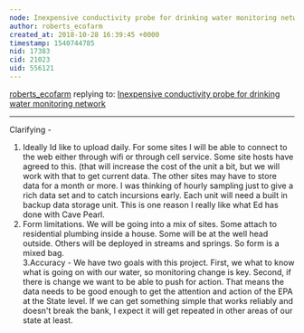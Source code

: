 ```yaml
---
node: Inexpensive conductivity probe for drinking water monitoring network
author: roberts_ecofarm
created_at: 2018-10-28 16:39:45 +0000
timestamp: 1540744785
nid: 17383
cid: 21023
uid: 556121
---
```




[roberts_ecofarm](../profile/roberts_ecofarm) replying to: [Inexpensive conductivity probe for drinking water monitoring network](../notes/roberts_ecofarm/10-24-2018/inexpensive-conductivity-probe-for-drinking-water-monitoring-network)

----
Clarifying - 
1. Ideally Id like to upload daily.  For some sites I will be able to connect to the web either through wifi or through cell service.  Some site hosts have agreed to this.  (that will increase the cost of the unit a bit, but we will work with that to get current data.  The other sites may have to store data for a month or more.  I was thinking of hourly sampling just to give a rich data set and to catch incursions early.  Each unit will need a built in backup data storage unit.  This is one reason I really like what Ed has done with Cave Pearl.  
2. Form limitations.  We will be going into a mix of sites. Some attach to residential plumbing inside a house.  Some will be at the well head outside. Others will be deployed in streams and springs.  So form is a mixed bag.  
3.Accuracy - We have two goals with this project. First, we what to know what is going on with our water, so monitoring change is key.  Second, if there is change we want to be able to push for action.  That means the data needs to be good enough to get the attention and action of the EPA at the State level.  If we can get something simple that works reliably and doesn't break the bank, I expect it will get repeated in other areas of our state at least.